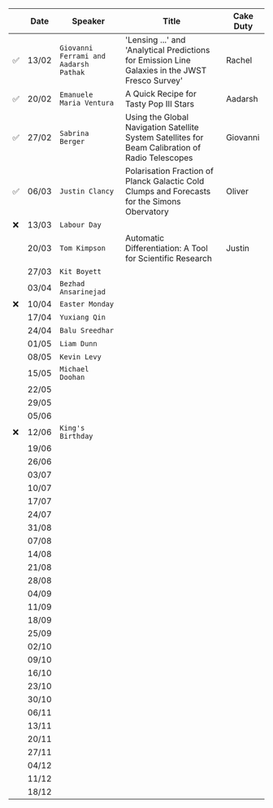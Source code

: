 
| | Date| Speaker | Title | Cake Duty |
| --- | --- | --- | --- | --- |
| ✅ | 13/02 | `Giovanni Ferrami and Aadarsh Pathak` | 'Lensing ...' and 'Analytical Predictions for Emission Line Galaxies in the JWST Fresco Survey'| Rachel |
| ✅ | 20/02 | `Emanuele Maria Ventura` | A Quick Recipe for Tasty Pop III Stars | Aadarsh |
| ✅ | 27/02 | `Sabrina Berger` | Using the Global Navigation Satellite System Satellites for Beam Calibration of Radio Telescopes | Giovanni |
| ✅ | 06/03 | `Justin Clancy` | Polarisation Fraction of Planck Galactic Cold Clumps and Forecasts for the Simons Obervatory | Oliver |
| ❌ | 13/03 | `Labour Day` | | |
| | 20/03 | `Tom Kimpson` | Automatic Differentiation: A Tool for Scientific Research | Justin |
| | 27/03 | `Kit Boyett` | | |
| | 03/04 | `Bezhad Ansarinejad` | | |
| ❌ | 10/04 | `Easter Monday` | | |
| | 17/04 | `Yuxiang Qin` | | |
| | 24/04 | `Balu Sreedhar`| | |
| | 01/05 | `Liam Dunn` | | |
| | 08/05 | `Kevin Levy` | | |
| | 15/05 | `Michael Doohan` | | |
| | 22/05 | | | |
| | 29/05 | | | |
| | 05/06 | | | |
| ❌ | 12/06 | `King's Birthday` | | |
| | 19/06 | | | |
| | 26/06 | | | |
| | 03/07 | | | |
| | 10/07 | | | |
| | 17/07 | | | |
| | 24/07 | | | |
| | 31/08 | | | |
| | 07/08 | | | |
| | 14/08 | | | |
| | 21/08 | | | |
| | 28/08 | | | |
| | 04/09 | | | |
| | 11/09 | | | |
| | 18/09 | | | |
| | 25/09 | | | |
| | 02/10 | | | |
| | 09/10 | | | |
| | 16/10 | | | |
| | 23/10 | | | |
| | 30/10 | | | |
| | 06/11 | | | |
| | 13/11 | | | |
| | 20/11 | | | |
| | 27/11 | | | |
| | 04/12 | | | |
| | 11/12 | | | |
| | 18/12 | | | |